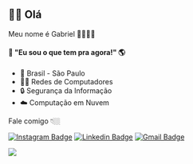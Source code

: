 ## 🖐🏼 Olá
Meu nome é Gabriel 👦🏻🇧🇷

#### 🧠 "Eu sou o que tem pra agora!"  🌎

- 📍 Brasil - São Paulo 
- 👨‍💻 Redes de Computadores 
- 🔒 Segurança da Informação 
- ☁️ Computação em Nuvem

Fale comigo 👇🏼

[![Instagram Badge](https://img.shields.io/badge/-Instagram-Magenta?style=flat-square&logo=Instagram&logoColor=white&link=https://www.instagram.com/gabrielconi_/)](https://www.instagram.com/gabrielconi_/)
[![Linkedin Badge](https://img.shields.io/badge/-LinkedIn-blue?style=flat-square&logo=Linkedin&logoColor=white&link=https://www.linkedin.com/in/gabriel-reis-0512/)](https://www.linkedin.com/in/gabriel-reis-0512/)
[![Gmail Badge](https://img.shields.io/badge/-gabriel.reis.gr402@gmail.com-6633cc?style=flat-square&logo=Gmail&logoColor=white&link=mailto:gabriel.reis.gr402@gmailcom)](mailto:gabriel.reis.gr402@gmail.com)

![](https://www.thedummyprogrammer.com/wp-content/uploads/2019/04/myAvatar-1.png)
